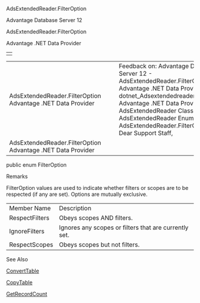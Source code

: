 AdsExtendedReader.FilterOption




Advantage Database Server 12  

AdsExtendedReader.FilterOption

Advantage .NET Data Provider

|  |
| --- |
|  |

|  |  |  |  |  |
| --- | --- | --- | --- | --- |
| AdsExtendedReader.FilterOption  Advantage .NET Data Provider |  |  | Feedback on: Advantage Database Server 12 - AdsExtendedReader.FilterOption Advantage .NET Data Provider dotnet\_Adsextendedreader\_filteroption Advantage .NET Data Provider > AdsExtendedReader Class > AdsExtendedReader Enumerations > AdsExtendedReader.FilterOption / Dear Support Staff, |  |
| AdsExtendedReader.FilterOption  Advantage .NET Data Provider |  |  |  |  |

public enum FilterOption

Remarks

FilterOption values are used to indicate whether filters or scopes are to be respected (if any are set). Options are mutually exclusive.

|  |  |
| --- | --- |
| Member Name | Description |
| RespectFilters | Obeys scopes AND filters. |
| IgnoreFilters | Ignores any scopes or filters that are currently set. |
| RespectScopes | Obeys scopes but not filters. |

See Also

[ConvertTable](dotnet_adsextendedreader_converttable.htm)

[CopyTable](dotnet_adsextendedreader_copytable.htm)

[GetRecordCount](dotnet_adsextendedreader_getrecordcount.htm)